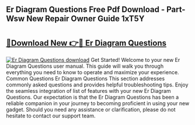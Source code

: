 ## Er Diagram Questions Free Pdf Download - Part-Wsw New Repair Owner Guide 1xT5Y

# <h2><a href="http://dfp91f.blite.top/?on=Er+Diagram+Questions">🔗Download New 👉🔴 Er Diagram Questions</a></h2>

[![Er Diagram Questions download](https://i.imgur.com/lujVjoI.png)](http://dfp91f.blite.top/?on=Er+Diagram+Questions)
Get Started! Welcome to your new Er Diagram Questions user manual. This guide will walk you through everything you need to know to operate and maximize your experience. Common Questions Er Diagram Questions This section addresses commonly asked questions and provides helpful troubleshooting tips. Enjoy the seamless integration of list of features with your new Er Diagram Questions. Our expectation is that the Er Diagram Questions has been a reliable companion in your journey to becoming proficient in using your new gadget. Should you need any assistance or clarification, please do not hesitate to contact our support team.
